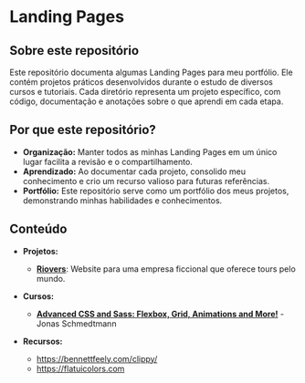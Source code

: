 # Landing Pages

## Sobre este repositório
Este repositório documenta algumas Landing Pages para meu portfólio. Ele contém projetos práticos desenvolvidos durante o estudo de diversos cursos e tutoriais. Cada diretório representa um projeto específico, com código, documentação e anotações sobre o que aprendi em cada etapa.

## Por que este repositório?
* **Organização:** Manter todos as minhas Landing Pages em um único lugar facilita a revisão e o compartilhamento.
* **Aprendizado:** Ao documentar cada projeto, consolido meu conhecimento e crio um recurso valioso para futuras referências.
* **Portfólio:** Este repositório serve como um portfólio dos meus projetos, demonstrando minhas habilidades e conhecimentos.

## Conteúdo
* **Projetos:**
    * [**Riovers**](https://github.com/MatheEduar/Landing-Pages/tree/main/Riovers): Website para uma empresa ficcional que oferece tours pelo mundo.

* **Cursos:**
    * [**Advanced CSS and Sass: Flexbox, Grid, Animations and More!**](https://www.udemy.com/course/advanced-css-and-sass/) - Jonas Schmedtmann
* **Recursos:**
    * https://bennettfeely.com/clippy/
    * https://flatuicolors.com

